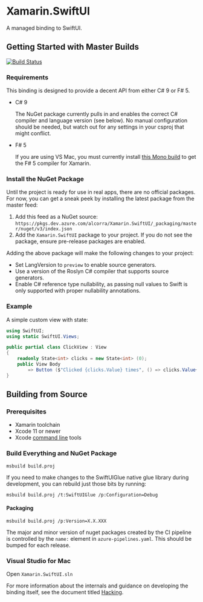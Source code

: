 # Xamarin.SwiftUI

A managed binding to SwiftUI.

## Getting Started with Master Builds

[![Build Status](https://alcorra.visualstudio.com/Xamarin.SwiftUI/_apis/build/status/Xamarin.SwiftUI?branchName=master)](https://alcorra.visualstudio.com/Xamarin.SwiftUI/_build/latest?definitionId=1&branchName=master)

### Requirements

This binding is designed to provide a decent API from either C# 9 or F# 5.

- C# 9

  The NuGet package currently pulls in and enables the correct C# compiler and language version (see below). No manual configuration should be needed, but watch out for any settings in your csproj that might conflict.

- F# 5

  If you are using VS Mac, you must currently install [this Mono build](https://github.com/mono/mono/pull/20511#issuecomment-717160671) to get the F# 5 compiler for Xamarin.

### Install the NuGet Package

Until the project is ready for use in real apps, there are no official packages. For now, you can get a sneak peek by installing the latest package from the master feed:

1. Add this feed as a NuGet source: `https://pkgs.dev.azure.com/alcorra/Xamarin.SwiftUI/_packaging/master/nuget/v3/index.json`
2. Add the `Xamarin.SwiftUI` package to your project. If you do not see the package, ensure pre-release packages are enabled.

Adding the above package will make the following changes to your project:
- Set LangVersion to `preview` to enable source generators.
- Use a version of the Roslyn C# compiler that supports source generators.
- Enable C# reference type nullability, as passing null values to Swift is only supported with proper nullability annotations.

### Example

A simple custom view with state:

```csharp
using SwiftUI;
using static SwiftUI.Views;

public partial class ClickView : View
{
	readonly State<int> clicks = new State<int> (0);
	public View Body
		=> Button ($"Clicked {clicks.Value} times", () => clicks.Value++);
}
```

## Building from Source

### Prerequisites
- Xamarin toolchain
- Xcode 11 or newer
- Xcode [command line](https://developer.apple.com/library/archive/technotes/tn2339/_index.html) tools

### Build Everything and NuGet Package

```
msbuild build.proj
```

If you need to make changes to the SwiftUIGlue native glue library during development, you can rebuild just those bits by running:

```
msbuild build.proj /t:SwiftUIGlue /p:Configuration=Debug
```

#### Packaging

```
msbuild build.proj /p:Version=X.X.XXX
```

The major and minor version of nuget packages created by the CI pipeline is controlled by the `name:` element in `azure-pipelines.yaml`. This should be bumped for each release.

### Visual Studio for Mac

Open `Xamarin.SwiftUI.sln`

For more information about the internals and guidance on developing the binding itself, see the document titled [Hacking](Hacking.md).
